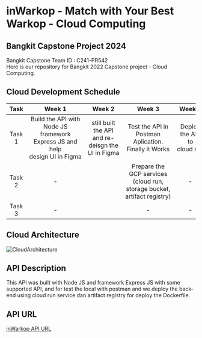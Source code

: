 # inWarkop - Match with Your Best Warkop - Cloud Computing

## Bangkit Capstone Project 2024
Bangkit Capstone Team ID : C241-PR542 <br>
Here is our repository for Bangkit 2022 Capstone project - Cloud Computing.

## Cloud Development Schedule
|  Task  |     Week 1     |       Week 2        |            Week 3          |           Week 4          |
| :----: | :------------: | :-----------------: | :------------------------: |:------------------------: |
| Task 1 | Build the API with Node JS framework Express JS and help design UI in Figma   | still built the API and re-deisgn the UI in Figma      | Test the API in Postman Aplication. Finally it Works| Deploy the API to cloud run  |
| Task 2 | - |  | Prepare the GCP services (cloud run, storage bucket, artifact registry)| -             |
| Task 3 |       -         |    |     -     | -             |

## Cloud Architecture
![CloudArchitecture](https://github.com/fadhlilnm/C241-PR542/blob/master/assets/Architecture.jpg)
<br>
## API Description
This API was built with Node JS and framework Express JS with some supported API, and for test the local with postman and we deploy the back-end using cloud run service dan artifact registry for deploy the Dockerfile.
<br>
## API URL
[inWarkop API URL](https://inwarkop-a6kfmr6rta-as.a.run.app)
